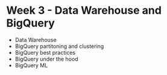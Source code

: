 # Week 3 - Data Warehouse and BigQuery

- Data Warehouse
- BigQuery partitoning and clustering
- BigQuery best practices
- BigQuery under the hood
- BigQuery ML
